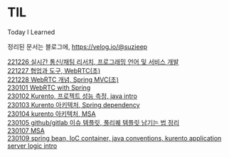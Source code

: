 # TIL

Today I Learned

정리된 문서는 블로그에,
https://velog.io/@suzieep

[221226 실시간 통신/채팅 리서치, 프로그래밍 언어 및 서비스 개발](https://github.com/suzieep/TIL/blob/main/221226.md)
<br/>
[221227 협업과 도구, WebRTC(초)](https://github.com/suzieep/TIL/blob/main/221227.md)
<br/>
[221228 WebRTC 개념, Spring MVC(초)](https://github.com/suzieep/TIL/blob/main/221228.md)
<br/>
[230101 WebRTC with Spring](https://github.com/suzieep/TIL/blob/main/230101.md)
<br/>
[230102 Kurento, 프로젝트 성능 측정, java intro](https://github.com/suzieep/TIL/blob/main/230102.md)
<br/>
[230103 Kurento 아키텍처, Spring dependency](https://github.com/suzieep/TIL/blob/main/230103.md)
<br/>
[230104 kurento 아키텍처, MSA](https://github.com/suzieep/TIL/blob/main/230104.md)
<br/>
[230105 github/gitlab 이슈 템플릿, 풀리퀘 템플릿 남기는 법 정리](https://github.com/suzieep/TIL/blob/main/230105.md)
<br/>
[230107 MSA](https://github.com/suzieep/TIL/blob/main/230107.md)
<br/>
[230109 spring bean, IoC container, java conventions, kurento application server logic intro](https://github.com/suzieep/TIL/blob/main/230109.md)
